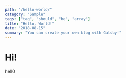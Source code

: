 ```yaml
---
path: "/hello-world/"
category: "Sample"
tags: ["tag", "should", "be", "array"]
title: "Hello, World!"
date: "2018-08-15"
summary: "You can create your own blog with Gatsby!"
---
```

    
# Hi!
hell0